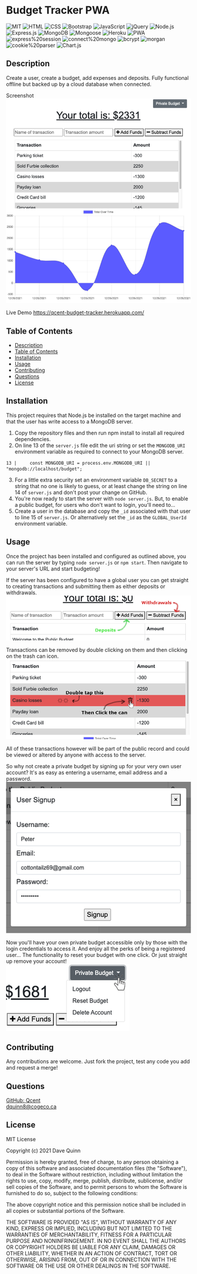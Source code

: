 
# Budget Tracker PWA
 
 ![MIT](https://img.shields.io/badge/License-MIT-orange)  ![HTML](https://img.shields.io/badge/Tech-HTML-lightblue)  ![CSS](https://img.shields.io/badge/Tech-CSS-lightblue)  ![Bootstrap](https://img.shields.io/badge/Tech-Bootstrap-lightblue)  ![JavaScript](https://img.shields.io/badge/Tech-JavaScript-lightblue)  ![jQuery](https://img.shields.io/badge/Tech-jQuery-lightblue)  ![Node.js](https://img.shields.io/badge/Tech-Node.js-lightblue)  ![Express.js](https://img.shields.io/badge/Tech-Express.js-lightblue)  ![MongoDB](https://img.shields.io/badge/Tech-MongoDB-lightblue)  ![Mongoose](https://img.shields.io/badge/Tech-Mongoose-lightblue)  ![Heroku](https://img.shields.io/badge/Tech-Heroku-lightblue)  ![PWA](https://img.shields.io/badge/Tech-PWA-lightblue)  ![express%20session](https://img.shields.io/badge/Tech-express%20session-lightblue)  ![connect%20mongo](https://img.shields.io/badge/Tech-connect%20mongo-lightblue)  ![bcrypt](https://img.shields.io/badge/Tech-bcrypt-lightblue)  ![morgan](https://img.shields.io/badge/Tech-morgan-lightblue)  ![cookie%20parser](https://img.shields.io/badge/Tech-cookie%20parser-lightblue)  ![Chart.js](https://img.shields.io/badge/Tech-Chart.js-lightblue) 



## Description
Create a user, create a budget, add expenses and deposits. Fully functional offline but backed up by a cloud database when connected.  

Screenshot
![App Screenshot](./assets/screenshots/app-screenshot-1.png)

Live Demo
https://qcent-budget-tracker.herokuapp.com/

## Table of Contents

* [Description](#description)
* [Table of Contents](#table-of-contents)
* [Installation](#installation)
* [Usage](#usage)
* [Contributing](#contributing)
* [Questions](#questions)
* [License](#license)

## Installation

This project requires that Node.js be installed on the target machine and that the user has write access to a MongoDB server.  
1. Copy the repository files and then run npm install to install all required dependencies.  
2. On line 13 of the `server.js` file edit the uri string or set the `MONGODB_URI` environment variable as required to connect to your MongoDB server.  
 ```
 13 |     const MONGODB_URI = process.env.MONGODB_URI || "mongodb://localhost/budget"; 
 ```  
3. For a little extra security set an environment variable `DB_SECRET` to a string that no one is likely to guess, or at least change the string on line 14 of `server.js` and don't post your change on GitHub.
4. You're now ready to start the server with `node server.js`. But, to enable a public budget, for users who don't want to login, you'll need to...
5. Create a user in the database and copy the `_id` associated with that user to line 15 of `server.js`. Or alternatively set the `_id` as the `GLOBAL_UserId` environment variable.

## Usage

Once the project has been installed and configured as outlined above, you can run the server by typing `node server.js` or `npm start`. Then navigate to your server's URL and start budgeting!

If the server has been configured to have a global user you can get straight to creating transactions and submitting them as either deposits or withdrawals. \
![App Screenshot](./assets/screenshots/app-screenshot-2.png)

Transactions can be removed by double clicking on them and then clicking on the trash can icon. \
![App Screenshot](./assets/screenshots/app-screenshot-3.png)

All of these transactions however will be part of the public record and could be viewed or altered by anyone with access to the server.

So why not create a private budget by signing up for your very own user account? It's as easy as entering a username, email address and a password. \
![App Screenshot](./assets/screenshots/app-screenshot-4.png)

Now you'll have your own private budget accessible only by those with the login credentials to access it. And enjoy all the perks of being a registered user... The functionality to reset your budget with one click. Or just straight up remove your account! \
![App Screenshot](./assets/screenshots/app-screenshot-5.png)

## Contributing

Any contributions are welcome. Just fork the project, test any code you add and request a merge! 

## Questions

[GitHub: Qcent](https://github.com/Qcent)  
dquinn8@cogeco.ca

   
## License

MIT License

Copyright (c) 2021 Dave Quinn

Permission is hereby granted, free of charge, to any person obtaining a copy
of this software and associated documentation files (the "Software"), to deal
in the Software without restriction, including without limitation the rights
to use, copy, modify, merge, publish, distribute, sublicense, and/or sell
copies of the Software, and to permit persons to whom the Software is
furnished to do so, subject to the following conditions:

The above copyright notice and this permission notice shall be included in all
copies or substantial portions of the Software.

THE SOFTWARE IS PROVIDED "AS IS", WITHOUT WARRANTY OF ANY KIND, EXPRESS OR
IMPLIED, INCLUDING BUT NOT LIMITED TO THE WARRANTIES OF MERCHANTABILITY,
FITNESS FOR A PARTICULAR PURPOSE AND NONINFRINGEMENT. IN NO EVENT SHALL THE
AUTHORS OR COPYRIGHT HOLDERS BE LIABLE FOR ANY CLAIM, DAMAGES OR OTHER
LIABILITY, WHETHER IN AN ACTION OF CONTRACT, TORT OR OTHERWISE, ARISING FROM,
OUT OF OR IN CONNECTION WITH THE SOFTWARE OR THE USE OR OTHER DEALINGS IN THE
SOFTWARE.
